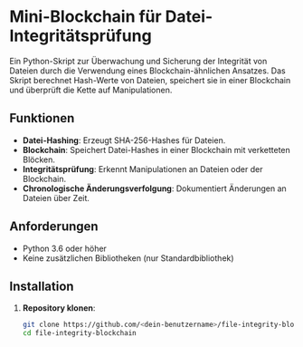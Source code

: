 # Mini-Blockchain für Datei-Integritätsprüfung

Ein Python-Skript zur Überwachung und Sicherung der Integrität von Dateien durch die Verwendung eines Blockchain-ähnlichen Ansatzes. Das Skript berechnet Hash-Werte von Dateien, speichert sie in einer Blockchain und überprüft die Kette auf Manipulationen.

## Funktionen
- **Datei-Hashing**: Erzeugt SHA-256-Hashes für Dateien.
- **Blockchain**: Speichert Datei-Hashes in einer Blockchain mit verketteten Blöcken.
- **Integritätsprüfung**: Erkennt Manipulationen an Dateien oder der Blockchain.
- **Chronologische Änderungsverfolgung**: Dokumentiert Änderungen an Dateien über Zeit.

## Anforderungen
- Python 3.6 oder höher
- Keine zusätzlichen Bibliotheken (nur Standardbibliothek)

## Installation
1. **Repository klonen**:
   ```bash
   git clone https://github.com/<dein-benutzername>/file-integrity-blockchain.git
   cd file-integrity-blockchain
